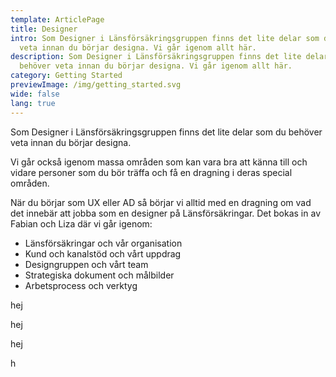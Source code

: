 ```yaml
---
template: ArticlePage
title: Designer
intro: Som Designer i Länsförsäkringsgruppen finns det lite delar som du behöver
  veta innan du börjar designa. Vi går igenom allt här.
description: Som Designer i Länsförsäkringsgruppen finns det lite delar som du
  behöver veta innan du börjar designa. Vi går igenom allt här.
category: Getting Started
previewImage: /img/getting_started.svg
wide: false
lang: true
---
```

Som Designer i Länsförsäkringsgruppen finns det lite delar som du behöver veta innan du börjar designa. 

Vi går också igenom massa områden som kan vara bra att känna till och vidare personer som du bör träffa och få en dragning i deras special områden.



<section>
<Collapse title="Intromöte"><div class="content">



När du börjar som UX eller AD så börjar vi alltid med en dragning om vad det innebär att jobba som en designer på Länsförsäkringar. Det bokas in av Fabian och Liza där vi går igenom:

* Länsförsäkringar och vår organisation
* Kund och kanalstöd och vårt uppdrag
* Designgruppen och vårt team
* Strategiska dokument och målbilder
* Arbetsprocess och verktyg
</div></Collapse>
<Collapse title="Användningstester"><div class="content">

hej
</div></Collapse>
<Collapse title="Webbtillgänglighet"><div class="content">

hej
</div></Collapse>
<Collapse title="Varumärkesstrategi och vårt digitala varumärke"><div class="content">

hej
</div></Collapse>
<Collapse title="Marknads och IT strategin"><div class="content">

h
</div></Collapse>
</section>